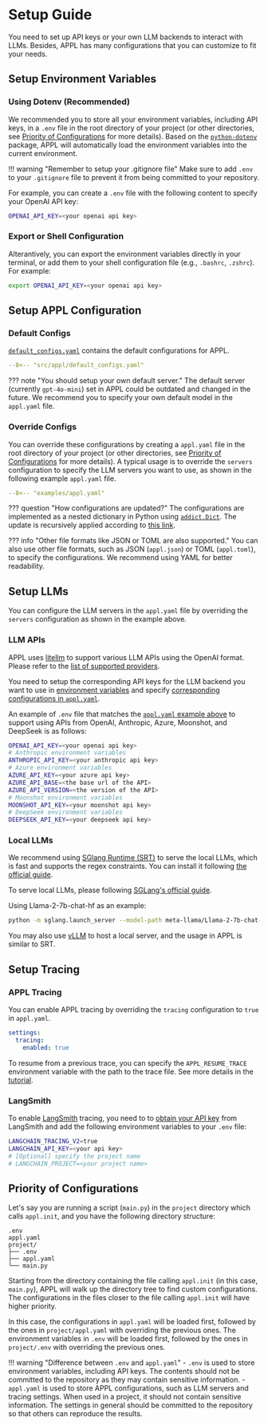 # Setup Guide
You need to set up API keys or your own LLM backends to interact with LLMs.
Besides, APPL has many configurations that you can customize to fit your needs.

## Setup Environment Variables

### Using Dotenv (Recommended)
We recommended you to store all your environment variables, including API keys, in a `.env` file in the root directory of your project (or other directories, see [Priority of Configurations](#priority-of-configurations) for more details). Based on the [`python-dotenv`](https://github.com/theskumar/python-dotenv) package, APPL will automatically load the environment variables into the current environment.

!!! warning "Remember to setup your .gitignore file"
    Make sure to add `.env` to your `.gitignore` file to prevent it from being committed to your repository.

For example, you can create a `.env` file with the following content to specify your OpenAI API key:

```bash title=".env"
OPENAI_API_KEY=<your openai api key>
```

### Export or Shell Configuration
Alterantively, you can export the environment variables directly in your terminal, or add them to your shell configuration file (e.g., `.bashrc`, `.zshrc`). For example:
```bash
export OPENAI_API_KEY=<your openai api key>
```

## Setup APPL Configuration

### Default Configs
[`default_configs.yaml`](https://github.com/appl-team/appl/blob/main/src/appl/default_configs.yaml) contains the default configurations for APPL. 
```yaml title="default_configs.yaml" linenums="1"
--8<-- "src/appl/default_configs.yaml"
```

??? note "You should setup your own default server."
    The default server (currently `gpt-4o-mini`) set in APPL could be outdated and changed in the future. We recommend you to specify your own default model in the `appl.yaml` file.

### Override Configs
You can override these configurations by creating a `appl.yaml` file in the root directory of your project (or other directories, see [Priority of Configurations](#priority-of-configurations) for more details). A typical usage is to override the `servers` configuration to specify the LLM servers you want to use, as shown in the following example `appl.yaml` file.

```yaml linenums="1" title="appl.yaml (example)"
--8<-- "examples/appl.yaml"
```

??? question "How configurations are updated?"
    The configurations are implemented as a nested dictionary in Python using [`addict.Dict`](https://github.com/mewwts/addict). The update is recursively applied according to [this link](https://github.com/mewwts/addict?tab=readme-ov-file#update).

??? info "Other file formats like JSON or TOML are also supported."
    You can also use other file formats, such as JSON (`appl.json`) or TOML (`appl.toml`), to specify the configurations. We recommend using YAML for better readability.

## Setup LLMs

You can configure the LLM servers in the `appl.yaml` file by overriding the `servers` configuration as shown in the example above.

### LLM APIs
APPL uses [litellm](https://docs.litellm.ai/) to support various LLM APIs using the OpenAI format. Please refer to the [list of supported providers](https://docs.litellm.ai/docs/providers).

You need to setup the corresponding API keys for the LLM backend you want to use in [environment variables](#setup-environment-variables) and specify [corresponding configurations in `appl.yaml`](#setup-appl-configuration).

An example of `.env` file that matches the [`appl.yaml` example above](#override-configs) to support using APIs from OpenAI, Anthropic, Azure, Moonshot, and DeepSeek is as follows:

```bash title=".env"
OPENAI_API_KEY=<your openai api key>
# Anthropic environment variables
ANTHROPIC_API_KEY=<your anthropic api key>
# Azure environment variables
AZURE_API_KEY=<your azure api key>
AZURE_API_BASE=<the base url of the API>
AZURE_API_VERSION=<the version of the API>
# Moonshot environment variables
MOONSHOT_API_KEY=<your moonshot api key>
# DeepSeek environment variables
DEEPSEEK_API_KEY=<your deepseek api key>
```

### Local LLMs
We recommend using [SGlang Runtime (SRT)](https://github.com/sgl-project/sglang?tab=readme-ov-file#backend-sglang-runtime-srt) to serve the local LLMs, which is fast and supports the regex constraints. You can install it following [the official guide](https://github.com/sgl-project/sglang?tab=readme-ov-file#install).
<!-- automatic KV cache reuse with RadixAttention -->

To serve local LLMs, please following [SGLang's official guide](https://github.com/sgl-project/sglang?tab=readme-ov-file#backend-sglang-runtime-srt).

Using Llama-2-7b-chat-hf as an example:
```bash
python -m sglang.launch_server --model-path meta-llama/Llama-2-7b-chat-hf --port 30000
```

You may also use [vLLM](https://github.com/vllm-project/vllm) to host a local server, and the usage in APPL is similar to SRT.

## Setup Tracing

### APPL Tracing
You can enable APPL tracing by overriding the `tracing` configuration to `true` in `appl.yaml`.
```yaml title="appl.yaml"
settings:
  tracing:
    enabled: true
```

To resume from a previous trace, you can specify the `APPL_RESUME_TRACE` environment variable with the path to the trace file. See more details in the [tutorial](./tutorials/7_tracing.md).

### LangSmith
To enable [LangSmith](https://docs.smith.langchain.com/) tracing, you need to to [obtain your API key](https://smith.langchain.com/settings) from LangSmith and add the following environment variables to your `.env` file:

```bash title=".env"
LANGCHAIN_TRACING_V2=true
LANGCHAIN_API_KEY=<your api key>
# [Optional] specify the project name
# LANGCHAIN_PROJECT=<your project name>
```

## Priority of Configurations
Let's say you are running a script (`main.py`) in the `project` directory which calls `appl.init`, and you have the following directory structure:

```plaintext
.env
appl.yaml
project/
├── .env
├── appl.yaml
└── main.py
```

Starting from the directory containing the file calling `appl.init` (in this case, `main.py`), APPL will walk up the directory tree to find custom configurations. The configurations in the files closer to the file calling `appl.init` will have higher priority.

In this case, the configurations in `appl.yaml` will be loaded first, followed by the ones in `project/appl.yaml` with overriding the previous ones. The environment variables in `.env` will be loaded first, followed by the ones in `project/.env` with overriding the previous ones.

!!! warning "Difference between `.env` and `appl.yaml`"
    - `.env` is used to store environment variables, including API keys. The contents should not be committed to the repository as they may contain sensitive information.
    - `appl.yaml` is used to store APPL configurations, such as LLM servers and tracing settings. When used in a project, it should not contain sensitive information. The settings in general should be committed to the repository so that others can reproduce the results.
